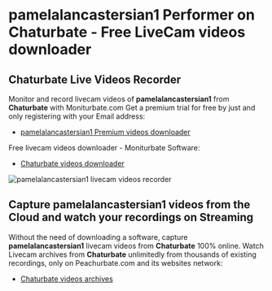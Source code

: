 # pamelalancastersian1 Performer on Chaturbate - Free LiveCam videos downloader

## Chaturbate Live Videos Recorder

Monitor and record livecam videos of **pamelalancastersian1** from **Chaturbate** with Moniturbate.com
Get a premium trial for free by just and only registering with your Email address:
* [pamelalancastersian1 Premium videos downloader](https://moniturbate.com/request-demo-licence-key.html)

Free livecam videos downloader - Moniturbate Software:
* [Chaturbate videos downloader](https://moniturbate.com/moniturbate-download-software.html)

![pamelalancastersian1 livecam videos recorder](https://peachurnet.com/templates/moniturbate-software.png)


## Capture pamelalancastersian1 videos from the Cloud and watch your recordings on Streaming

Without the need of downloading a software, capture **pamelalancastersian1** livecam videos from **Chaturbate** 100% online.
Watch Livecam archives from **Chaturbate** unlimitedly from thousands of existing recordings, only on Peachurbate.com and its websites network:
* [Chaturbate videos archives](https://peachurnet.com/)